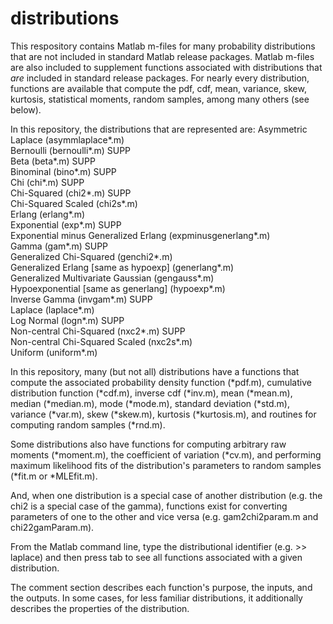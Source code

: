 # distributions

This respository contains Matlab m-files for many probability distributions that are not included in standard Matlab release packages. Matlab m-files are also included to supplement functions associated with distributions that *are* included in standard release packages. For nearly every distribution, functions are available that compute the pdf, cdf, mean, variance, skew, kurtosis, statistical moments, random samples, among many others (see below).

In this repository, the distributions that are represented are: 
Asymmetric Laplace                   (asymmlaplace*.m)      <br />
Bernoulli                            (bernoulli*.m)   SUPP  <br />
Beta                                 (beta*.m)        SUPP  <br />
Binominal                            (bino*.m)        SUPP  <br />
Chi                                  (chi*.m)         SUPP  <br />
Chi-Squared                          (chi2*.m)        SUPP  <br />
Chi-Squared Scaled                   (chi2s*.m)             <br />
Erlang                               (erlang*.m)            <br />
Exponential                          (exp*.m)         SUPP  <br />
Exponential minus Generalized Erlang (expminusgenerlang*.m) <br />
Gamma                                (gam*.m)         SUPP  <br />
Generalized Chi-Squared              (genchi2*.m)           <br />
Generalized Erlang [same as hypoexp] (generlang*.m)         <br />
Generalized Multivariate Gaussian    (gengauss*.m)          <br />
Hypoexponential  [same as generlang] (hypoexp*.m)           <br />
Inverse Gamma                        (invgam*.m)      SUPP  <br />
Laplace                              (laplace*.m)           <br />
Log Normal                           (logn*.m)        SUPP  <br />
Non-central Chi-Squared              (nxc2*.m)        SUPP  <br />
Non-central Chi-Squared Scaled       (nxc2s*.m)             <br />
Uniform                              (uniform*.m)           <br />

In this repository, many (but not all) distributions have a functions that compute the associated probability density function (*pdf.m), cumulative distribution function (*cdf.m), inverse cdf (*inv.m), mean (*mean.m), median (*median.m), mode (*mode.m), standard deviation (*std.m), variance (*var.m), skew (*skew.m), kurtosis (*kurtosis.m), and routines for computing random samples (*rnd.m).

Some distributions also have functions for computing arbitrary raw moments (*moment.m), the coefficient of variation (*cv.m), and performing maximum likelihood fits of the distribution's parameters to random samples (*fit.m or *MLEfit.m). 

And, when one distribution is a special case of another distribution (e.g. the chi2 is a special case of the gamma), functions exist for converting parameters of one to the other and vice versa (e.g. gam2chi2param.m and chi22gamParam.m).

From the Matlab command line, type the distributional identifier (e.g. >> laplace) and then press tab to see all functions associated with a given distribution. 

The comment section describes each function's purpose, the inputs, and the outputs. In some cases, for less familiar distributions, it additionally describes the properties of the distribution. 

